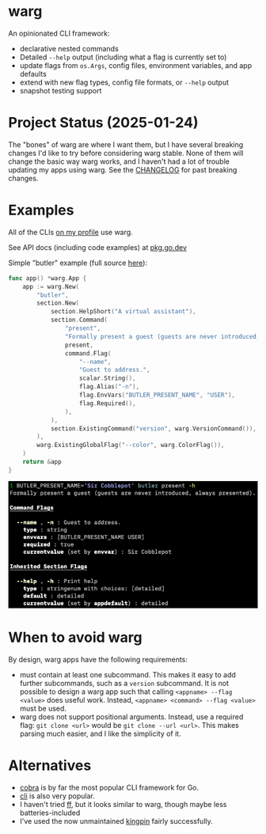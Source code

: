 # warg

An opinionated CLI framework:

- declarative nested commands
- Detailed `--help` output (including what a flag is currently set to)
- update flags from `os.Args`, config files, environment variables, and app defaults
- extend with new flag types, config file formats, or `--help` output
- snapshot testing support

# Project Status (2025-01-24)

The "bones" of warg are where I want them, but I have several breaking changes I'd like to try before considering warg stable. None of them will change the basic way warg works, and I haven't had a lot of trouble updating my apps using warg. See the [CHANGELOG](./CHANGELOG.md) for past breaking changes.

# Examples

All of the CLIs [on my profile](https://github.com/bbkane/bbkane) use warg.

See API docs (including code examples) at [pkg.go.dev](https://pkg.go.dev/go.bbkane.com/warg)

Simple "butler" example (full source [here](examples/butler/main.go)):

```go
func app() *warg.App {
	app := warg.New(
		"butler",
		section.New(
			section.HelpShort("A virtual assistant"),
			section.Command(
				"present",
				"Formally present a guest (guests are never introduced, always presented).",
				present,
				command.Flag(
					"--name",
					"Guest to address.",
					scalar.String(),
					flag.Alias("-n"),
					flag.EnvVars("BUTLER_PRESENT_NAME", "USER"),
					flag.Required(),
				),
			),
			section.ExistingCommand("version", warg.VersionCommand()),
		),
		warg.ExistingGlobalFlag("--color", warg.ColorFlag()),
	)
	return &app
}
```

<p align="center">
  <img src="img/image-20220114212104654.png" alt="Sublime's custom image"/>
</p>

# When to avoid warg

By design, warg apps have the following requirements:

- must contain at least one subcommand. This makes it easy to add further subcommands, such as a `version` subcommand.   It is not possible to design a warg app such that calling `<appname> --flag <value>` does useful work. Instead, `<appname> <command> --flag <value>` must be used.
- warg does not support positional arguments. Instead, use a required flag: `git clone <url>` would be `git clone --url <url>`. This makes parsing much easier, and I like the simplicity of it.

# Alternatives

- [cobra](https://github.com/spf13/cobra) is by far the most popular CLI framework for Go.
- [cli](https://github.com/urfave/cli) is also very popular.
- I haven't tried [ff](https://github.com/peterbourgon/ff), but it looks similar to warg, though maybe less batteries-included
- I've used the now unmaintained [kingpin](https://github.com/alecthomas/kingpin) fairly successfully.

